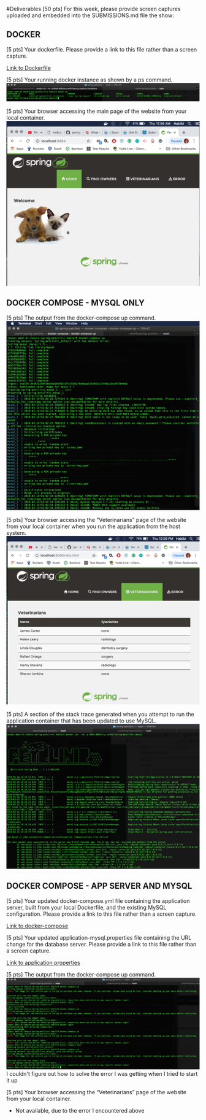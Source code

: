 #Deliverables [50 pts]
For this week, please provide screen captures uploaded and embedded into the SUBMISSIONS.md
file the show:

## DOCKER
[5 pts] Your dockerfile. Please provide a link to this file rather than a screen capture.

[Link to Dockerfile](Dockerfile)

[5 pts] Your running docker instance as shown by a ps command.
![Docker instance running](figures/running_docker_instance.png)

[5 pts] Your browser accessing the main page of the website from your local container.
![Web page running on docker](figures/docker_app_webpage_running.png)

## DOCKER COMPOSE - MYSQL ONLY
[5 pts] The output from the docker-compose up command.
![Docker compose output](figures/docker_compose_up_mysql.png)

[5 pts] Your browser accessing the “Veterinarians” page of the website from your local container when you run the 
application from the host system.
![Vet page running on docker](figures/docker_compose_up_vet_page.png)

[5 pts] A section of the stack trace generated when you attempt to run the application container that has been
 updated to use MySQL.
![Communication error stack trace](figures/docker_container_communication_error.png)

## DOCKER COMPOSE - APP SERVER AND MYSQL
[5 pts] Your updated docker-compose.yml file containing the application server, built from your local Dockerfile,
and the existing MySQL configuration. Please provide a link to this file rather than a screen capture.

[Link to docker-compose](docker-compose.yml)

[5 pts] Your updated application-mysql.properties file containing the URL change for the database server. Please provide
 a link to this file rather than a screen capture.

[Link to application properties](src/main/resources/application-mysql.properties)

[5 pts] The output from the docker-compose up command.
![Docker compose stacktrace](figures/docker_compose_up_terminal_error.png)
I couldn't figure out how to solve the error I was getting when I tried to start it up

[5 pts] Your browser accessing the “Veterinarians” page of the website from your local container.
* Not available, due to the error I encountered above
